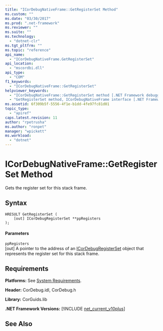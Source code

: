```yaml
---
title: "ICorDebugNativeFrame::GetRegisterSet Method"
ms.custom: ""
ms.date: "03/30/2017"
ms.prod: ".net-framework"
ms.reviewer: ""
ms.suite: ""
ms.technology: 
  - "dotnet-clr"
ms.tgt_pltfrm: ""
ms.topic: "reference"
api_name: 
  - "ICorDebugNativeFrame.GetRegisterSet"
api_location: 
  - "mscordbi.dll"
api_type: 
  - "COM"
f1_keywords: 
  - "ICorDebugNativeFrame::GetRegisterSet"
helpviewer_keywords: 
  - "ICorDebugNativeFrame::GetRegisterSet method [.NET Framework debugging]"
  - "GetRegisterSet method, ICorDebugNativeFrame interface [.NET Framework debugging]"
ms.assetid: 6f309b5f-5556-4f1e-b1dd-4fe97fc81d01
topic_type: 
  - "apiref"
caps.latest.revision: 11
author: "rpetrusha"
ms.author: "ronpet"
manager: "wpickett"
ms.workload: 
  - "dotnet"
---
```

# ICorDebugNativeFrame::GetRegisterSet Method
Gets the register set for this stack frame.  
  
## Syntax  
  
```  
HRESULT GetRegisterSet (  
    [out] ICorDebugRegisterSet **ppRegisters  
);  
```  
  
#### Parameters  
 `ppRegisters`  
 [out] A pointer to the address of an [ICorDebugRegisterSet](../../../../docs/framework/unmanaged-api/debugging/icordebugregisterset-interface.md) object that represents the register set for this stack frame.  
  
## Requirements  
 **Platforms:** See [System Requirements](../../../../docs/framework/get-started/system-requirements.md).  
  
 **Header:** CorDebug.idl, CorDebug.h  
  
 **Library:** CorGuids.lib  
  
 **.NET Framework Versions:** [!INCLUDE [net_current_v10plus](../../../../includes/net-current-v10plus-md.md)]  
  
## See Also  
 
